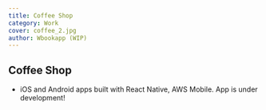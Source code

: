 ```yaml
---
title: Coffee Shop
category: Work
cover: coffee_2.jpg
author: Wbookapp (WIP)
---
```


## Coffee Shop

- iOS and Android apps built with React Native, AWS Mobile. App is under development!
